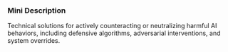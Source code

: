 ### Mini Description

Technical solutions for actively counteracting or neutralizing harmful AI behaviors, including defensive algorithms, adversarial interventions, and system overrides.
